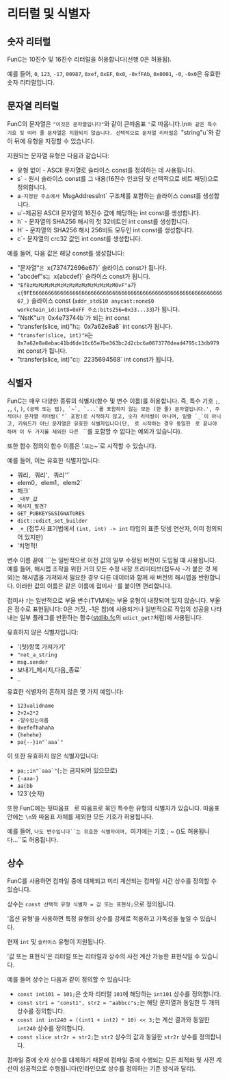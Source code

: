 # 리터럴 및 식별자

## 숫자 리터럴

FunC는 10진수 및 16진수 리터럴을 허용합니다(선행 0은 허용됨).

예를 들어, `0`, `123`, `-17`, `00987`, `0xef`, `0xEF`, `0x0`, `-0xfFAb`, `0x0001`, `-0`, `-0x0`은 유효한 숫자 리터럴입니다.

## 문자열 리터럴

FunC의 문자열은 `"이것은 문자열입니다"`와 같이 큰따옴표 `"`로 따옵니다.\n`와 같은 특수 기호 및 여러 줄 문자열은 지원되지 않습니다.
선택적으로 문자열 리터럴은 `"string"u\`와 같이 뒤에 유형을 지정할 수 있습니다.

지원되는 문자열 유형은 다음과 같습니다:

- 유형 없이 - ASCII 문자열로 슬라이스 const를 정의하는 데 사용됩니다.
- s\` - 원시 슬라이스 const를 그 내용(16진수 인코딩 및 선택적으로 비트 패딩)으로 정의합니다.
- a`-지정된 주소에서 `MsgAddressInt\` 구조체를 포함하는 슬라이스 const를 생성합니다.
- u\`-제공된 ASCII 문자열의 16진수 값에 해당하는 int const를 생성합니다.
- h\` - 문자열의 SHA256 해시의 첫 32비트인 int const를 생성합니다.
- H\` - 문자열의 SHA256 해시 256비트 모두인 int const를 생성합니다.
- c\`- 문자열의 crc32 값인 int const를 생성합니다.

예를 들어, 다음 값은 해당 const를 생성합니다:

- "문자열"`은 `x{737472696e67}\` 슬라이스 const가 됩니다.
- "abcdef"s`는 `x{abcdef}\` 슬라이스 const가 됩니다.
- `"Ef8zMzMzMzMzMzMzMzMzMzMzMzMzMzM0vF"a`가 `x{9FE6666666666666666666666666666666666666666666666666666666666666667_}` 슬라이스 const (`addr_std$10 anycast:none$0 workchain_id:int8=0xFF 주소:bits256=0x33...33`)가 됩니다.
- "NstK"u`가 `0x4e73744b\`가 되는 int const
- "transfer(slice, int)"h`는 `0x7a62e8a8\` int const가 됩니다.
- `"transfer(slice, int)"H`는 `0x7a62e8a8ebac41bd6de16c65e7be363bc2d2cbc6a0873778dead4795c13db979` int const가 됩니다.
- "transfer(slice, int)"c`는 `2235694568\` int const가 됩니다.

## 식별자

FunC는 매우 다양한 종류의 식별자(함수 및 변수 이름)를 허용합니다. 즉, 특수 기호 `;`, `,`, `(`, `)`, ``(공백 또는 탭), `~`, `...`를 포함하지 않는 모든 (한 줄) 문자열입니다.', 주석이나 문자열 리터럴(`"` 포함)로 시작하지 않고, 숫자 리터럴이 아니며, 밑줄 `_`이 아니고, 키워드가 아닌 문자열은 유효한 식별자입니다(단, `` `로 시작하는 경우 동일한 ` `로 끝나야 하며 이 두 가지를 제외한 다른 ` \`\`를 포함할 수 없다는 예외가 있습니다).

또한 함수 정의의 함수 이름은 '.`또는`~\`로 시작할 수 있습니다.

예를 들어, 이는 유효한 식별자입니다:

- 쿼리`, `쿼리'`, `쿼리''\`
- elem0`, `elem1`, `elem2\`
- 체크\`
- `_내부_값`
- `메시지_발견?`
- `GET_PUBKEYS&SIGNATURES`
- `dict::udict_set_builder`
- `_+_`(접두사 표기법에서 `(int, int) -> int` 타입의 표준 덧셈 연산자, 이미 정의되어 있지만)
- '치명적!

변수 이름 끝에 \`\`\`는 일반적으로 이전 값의 일부 수정된 버전이 도입될 때 사용됩니다. 예를 들어, 해시맵 조작을 위한 거의 모든 수정 내장 프리미티브(접두사 `~`가 붙은 것 제외)는 해시맵을 가져와서 필요한 경우 다른 데이터와 함께 새 버전의 해시맵을 반환합니다. 이러한 값의 이름은 같은 이름에 접미사 `'`를 붙이면 편리합니다.

접미사 `?`는 일반적으로 부울 변수(TVM에는 부울 유형이 내장되어 있지 않습니다. 부울은 정수로 표현됩니다: 0은 거짓, -1은 참)에 사용되거나 일반적으로 작업의 성공을 나타내는 일부 플래그를 반환하는 함수([stdlib.fc](/develop/func/stdlib)의 `udict_get?`처럼)에 사용됩니다.

유효하지 않은 식별자입니다:

- '(첫)항목 가져가기'
- `"not_a_string`
- `msg.sender`
- 보내기_메시지,다음_종료\`
- `_`

유효한 식별자의 흔하지 않은 몇 가지 예입니다:

- `123validname`
- `2+2=2*2`
- `-알수있는이름`
- `0xefefhahaha`
- `{hehehe}`
- ``pa{--}in"`aaa`"``

이 또한 유효하지 않은 식별자입니다:

- ``pa;;in"`aaa`"``(`;`는 금지되어 있으므로)
- `{-aaa-}`
- `aa(bb`
- 123\`(숫자)

또한 FunC에는 뒷따옴표 ` `로 따옴표로 묶인 특수한 유형의 식별자가 있습니다.
따옴표 안에는 `\n`와 따옴표 자체를 제외한 모든 기호가 허용됩니다.

예를 들어, `나도 변수입니다``는 유효한 식별자이며, `여기에는 기호 ; ~ ()도 허용됩니다...\`\`도 허용됩니다.

## 상수

FunC를 사용하면 컴파일 중에 대체되고 미리 계산되는 컴파일 시간 상수를 정의할 수 있습니다.

상수는 `const 선택적 유형 식별자 = 값 또는 표현식;`으로 정의됩니다.

'옵션 유형'을 사용하면 특정 유형의 상수를 강제로 적용하고 가독성을 높일 수 있습니다.

현재 `int` 및 `슬라이스` 유형이 지원됩니다.

'값 또는 표현식'은 리터럴 또는 리터럴과 상수의 사전 계산 가능한 표현식일 수 있습니다.

예를 들어 상수는 다음과 같이 정의할 수 있습니다:

- `const int101 = 101;`은 숫자 리터럴 `101`에 해당하는 `int101` 상수를 정의합니다.
- `const str1 = "const1", str2 = "aabbcc"s;`는 해당 문자열과 동일한 두 개의 상수를 정의합니다.
- `const int int240 = ((int1 + int2) * 10) << 3;`는 계산 결과와 동일한 `int240` 상수를 정의합니다.
- `const slice str2r = str2;`는 `str2` 상수의 값과 동일한 `str2r` 상수를 정의합니다.

컴파일 중에 숫자 상수를 대체하기 때문에 컴파일 중에 수행되는 모든 최적화 및 사전 계산이 성공적으로 수행됩니다(인라인으로 상수를 정의하는 기존 방식과 달리).
